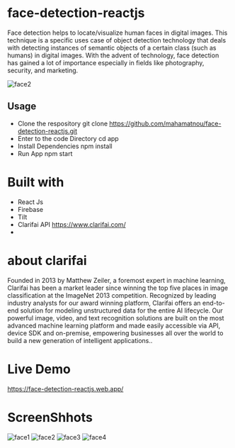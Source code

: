 # face-detection-reactjs
Face detection  helps to locate/visualize human faces in digital images. This technique is a specific uses case of object detection technology that deals with detecting instances of semantic objects of a certain class (such as humans) in digital images. With the advent of technology, face detection has gained a lot of importance especially in fields like photography, security, and marketing.

![face2](https://user-images.githubusercontent.com/42040735/111697127-326ca000-8846-11eb-8247-d4ea9ff94c43.png)

## Usage

- Clone the respository
  git clone https://github.com/mahamatnou/face-detection-reactjs.git
- Enter to the code Directory
  cd app
- Install Dependencies
  npm install
- Run App
  npm start

# Built with
- React Js
- Firebase
- Tilt
- Clarifai API  https://www.clarifai.com/
- 
# about clarifai
Founded in 2013 by Matthew Zeiler, a foremost expert in machine learning, Clarifai has been a market leader since winning the top five places in image classification at the ImageNet 2013 competition.
Recognized by leading industry analysts for our award winning platform, Clarifai offers an end-to-end solution for modeling unstructured data for the entire AI lifecycle. Our powerful image, video, and text recognition solutions are built on the most advanced machine learning platform and made easily accessible via API, device SDK and on-premise, empowering businesses all over the world to build a new generation of intelligent applications..


# Live Demo
https://face-detection-reactjs.web.app/

# ScreenShhots

![face1](https://user-images.githubusercontent.com/42040735/111697118-2f71af80-8846-11eb-893a-eaf0b652ef4e.png)
![face2](https://user-images.githubusercontent.com/42040735/111697127-326ca000-8846-11eb-8247-d4ea9ff94c43.png)
![face3](https://user-images.githubusercontent.com/42040735/111697128-34366380-8846-11eb-9e05-14af3451bc1e.png)
![face4](https://user-images.githubusercontent.com/42040735/111697132-36002700-8846-11eb-8511-1c617e373123.png)

